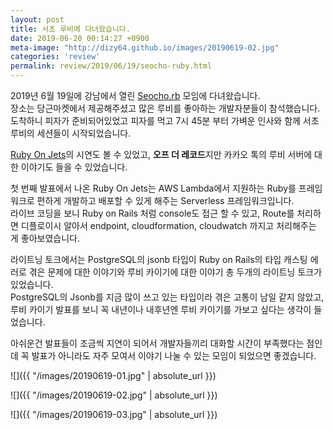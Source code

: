 ```yaml
---
layout: post
title: 서초 루비에 다녀왔습니다. 
date: 2019-06-20 00:14:27 +0900
meta-image: "http://dizy64.github.io/images/20190619-02.jpg"
categories: 'review'
permalink: review/2019/06/19/seocho-ruby.html
---
```


2019년 6월 19일에 강남에서 열린 [Seocho.rb](https://festa.io/events/318) 모임에 다녀왔습니다.<br/>
장소는 당근마켓에서 제공해주셨고 많은 루비를 좋아하는 개발자분들이 참석했습니다.<br/>
도착하니 피자가 준비되어있었고 피자를 먹고 7시 45분 부터 가벼운 인사와 함께 서초 루비의 세션들이 시작되었습니다.

[Ruby On Jets](https://rubyonjets.com/)의 시연도 볼 수 있었고, **오프 더 레코드**지만 카카오 톡의 루비 서버에 대한 이야기도 들을 수 있었습니다.

첫 번째 발표에서 나온 Ruby On Jets는 AWS Lambda에서 지원하는 Ruby를 프레임워크로 편하게 개발하고 배포할 수 있게 해주는 Serverless 프레임워크입니다.<br/>
라이브 코딩을 보니 Ruby on Rails 처럼 console도 접근 할 수 있고, Route를 처리하면 디플로이시 알아서 endpoint, cloudformation, cloudwatch 까지고 처리해주는 게 좋아보였습니다. 

라이트닝 토크에서는 PostgreSQL의 jsonb 타입이 Ruby on Rails의 타입 캐스팅 에러로 겪은 문제에 대한 이야기와 루비 카이기에 대한 이야기 총 두개의 라이트닝 토크가 있었습니다.<br/>
PostgreSQL의 Jsonb를 지금 많이 쓰고 있는 타입이라 겪은 고통이 남일 같지 않았고, 루비 카이기 발표를 보니 꼭 내년이나 내후년엔 루비 카이기를 가보고 싶다는 생각이 들었습니다.

아쉬운건 발표들이 조금씩 지연이 되어서 개발자들끼리 대화할 시간이 부족했다는 점인데 꼭 발표가 아니라도 자주 모여서 이야기 나눌 수 있는 모임이 되었으면 좋겠습니다.

![]({{ "/images/20190619-01.jpg" | absolute_url }})

![]({{ "/images/20190619-02.jpg" | absolute_url }})

![]({{ "/images/20190619-03.jpg" | absolute_url }})


